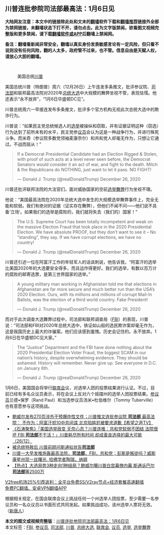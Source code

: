 <h2>川普连批参院司法部最高法：1月6日见</h2> <p class="notice"><b>大陆网友注意：本文中的链接除此处和文末的<a href="https://github.com/bannedbook/fanqiang" >翻墙</a>软件下载和<a href="https://github.com/killgcd/justmysocks/blob/master/README.md">翻墙推荐</a>链接外全部为禁网链接，未翻墙状态下打不开，请勿点击。此为文字版禁闻，欲看图文视频完整版和更多禁闻，请下载<a href="https://github.com/bannedbook/fanqiang">翻墙软件或APP</a>后翻墙上禁闻网。</p><p>备注：翻墙看新闻非常安全，翻墙以真实身份发表敏感言论有一定风险，但只看不说则没有任何风险，翻的人太多，政府管不过来，也不管。信息自由是天赋人权，请放心大胆的翻墙。</b></p>  <div class="entry"> <br /> <figure><figcaption class="wp-caption-text">美国总统<a href="https://www.bannedbook.org/bnews/tag/%e5%b7%9d%e6%99%ae/" class="st_tag internal_tag" rel="tag" title="标签 川普 下的日志">川普</a></figcaption></figure> <p>美国总统川普（特朗普）周六（12月26日）上午连发多条推文，批评参议院、<a href="https://www.bannedbook.org/bnews/tag/%e5%8f%b8%e6%b3%95%e9%83%a8/" class="st_tag internal_tag" rel="tag" title="标签 司法部 下的日志">司法部</a>和联邦最高法院对2020年<a href="https://www.bannedbook.org/bnews/tag/%e6%80%bb%e7%bb%9f%e5%a4%a7%e9%80%89/" class="st_tag internal_tag" rel="tag" title="标签 总统大选 下的日志">总统大选</a>中大规模的舞弊坐视不管，表现怯懦。他还表示“永不放弃”，“1月6日华盛顿DC见”。</p> <p>川普总统周六一早接连发布多条推文，批评多个官方机构无视此次总统大选中的欺诈行为。</p> <p>川普说：“如果民主党总统候选人的<a href="https://www.bannedbook.org/bnews/tag/%e9%80%89%e4%b8%be/" class="st_tag internal_tag" rel="tag" title="标签 选举 下的日志">选举</a>被操纵和窃取，并有证据证明这种（窃选）行为达到了前所未有的水平，民主党参<a href="https://www.bannedbook.org/bnews/tag/%e8%ae%ae%e5%91%98/" class="st_tag internal_tag" rel="tag" title="标签 议员 下的日志">议员</a>会认为这是一种战争行为，并进行殊死斗争。而米奇（参议院多数党领袖麦康奈尔）和共和党人却毫无作为，只想让它通过。不战而屈从！”</p> <blockquote class="twitter-tweet" data-width="550" data-dnt="true"> <p>If a Democrat Presidential Candidate had an Election Rigged &amp; Stolen, with proof of such acts at a level never seen before, the Democrat Senators would consider it an act of war, and fight to the death. Mitch &amp; the Republicans do NOTHING, just want to let it pass. NO FIGHT!</p>  <p>&mdash; Donald J. Trump (@realDonaldTrump) December 26, 2020</p> </blockquote> <p>川普还批评联邦法院的大法官们，面对威胁国家的空前<a href="https://www.bannedbook.org/bnews/tag/%E9%80%89%E4%B8%BE%E8%88%9E%E5%BC%8A/" class="st_tag internal_tag" rel="tag" title="标签 选举舞弊 下的日志">选举舞弊</a>行为坐视不理。</p> <p>他说：“美国最高法院在2020年总统大选中发生的大规模选举舞弊事件上，完全无能和软弱。我们有绝对的证据（证实存在舞弊），但他们不闻不问——他们说不具备‘立场’。如果我们的选举是腐败的，我们就将失去（我们的）国家！”</p> <blockquote class="twitter-tweet" data-width="550" data-dnt="true"> <p>The U.S. Supreme Court has been totally incompetent and weak on the massive Election Fraud that took place in the 2020 Presidential Election. We have absolute PROOF, but they don’t want to see it &#8211; No “standing”, they say. If we have corrupt elections, we have no country!</p>  <p>&mdash; Donald J. Trump (@realDonaldTrump) December 26, 2020</p> </blockquote> <p>川普还引述一位在阿富汗工作的年轻军人的话讽刺说，他告诉我，“阿富汗的选举比美国2020年的大选要安全得多，而且运作得更好。我们的选举，有数以百万计的腐败的邮寄选票，是第三世界国家的选举。”</p> <blockquote class="twitter-tweet" data-width="550" data-dnt="true"> <p>A young military man working in Afghanistan told me that elections in Afghanistan are far more secure and much better run than the USA’s 2020 Election. Ours, with its millions and millions of corrupt Mail-In Ballots, was the election of a third world country. Fake President!</p> <p>&mdash; Donald J. Trump (@realDonaldTrump) December 26, 2020</p>  </blockquote> <p>而对于此次调查大选舞弊过程中，司法部和联邦调查局（<a href="https://www.bannedbook.org/bnews/tag/fbi/" class="st_tag internal_tag" rel="tag" title="标签 FBI 下的日志">FBI</a>）的表现，川普说：“司法部和FBI对2020年总统大选中，铁证如山般的选民欺诈案却毫无作为，这是我国历史上最大的诈骗案。他们应该感到羞愧。历史会记住的。永不放弃。1月6日在华盛顿DC见大家。”</p> <blockquote class="twitter-tweet" data-width="550" data-dnt="true"> <p>The “Justice” Department and the FBI have done nothing about the 2020 Presidential Election Voter Fraud, the biggest SCAM in our nation’s history, despite overwhelming evidence. They should be ashamed. History will remember. Never give up. See everyone in D.C. on January 6th.</p> <p>&mdash; Donald J. Trump (@realDonaldTrump) December 26, 2020</p> </blockquote> <p>1月6日，美国国会将举行<a href="https://www.bannedbook.org/bnews/tag/%E8%81%94%E5%B8%AD%E4%BC%9A/" class="st_tag internal_tag" rel="tag" title="标签 联席会 下的日志">联席会</a>议，对选举人团的投票结果进行认证。不过，目前已经有多名众议员表示，将在会议上反对六个摇摆州的选举人团投票结果。<a href="https://www.bannedbook.org/bnews/tag/%e5%8f%82%e8%ae%ae%e5%91%98/" class="st_tag internal_tag" rel="tag" title="标签 参议员 下的日志">参议员</a>兰德•保罗（Rand Paul）和当选参议员汤米•杜伯维尔（Tommy Tuberville）也有意愿参与这项挑战。</p>  <ul class='op-related-articles' title='相关阅读'> <li><a href='https://www.bannedbook.org/bnews/cbnews/20201227/1456010.html' target='_blank'>鲍威尔发布270页涉外干预爆炸性文件；川普推文连批参议院 <b>司法部</b> 最高法院： 不作为；阿富汗抓10中共间谍 北京陷尴尬被要求道歉【希望之声TV】</a></li> <li><a href='https://www.bannedbook.org/bnews/bannedvideo/20201227/1455795.html' target='_blank'>《石涛聚焦》「美国选举政变 无奈心态？川普连推：共和党软弱不团结 法院很坏 FBI <b>司法部</b>不干活！」川普耗尽所有时间 却成善良选择的最大可能（26/12）</a></li> <li><a href='https://www.bannedbook.org/bnews/comments/20201227/1455686.html' target='_blank'>被总统特赦后 川普前顾问斯通拟状告<b>司法部</b></a></li> <li><a href='https://www.bannedbook.org/bnews/bannedvideo/20201227/1455618.html' target='_blank'>川普一大早发推炮轰最高法院，<b>司法部</b>，FBI，共和党；彭斯是叛徒吗？威斯康星州现一丝曙光. 哈佛学者陶瑞，纳姐</a></li> <li><a href='https://www.bannedbook.org/bnews/bannedvideo/20201226/1455500.html' target='_blank'>【热点】大选局势3种走向1种结局？鲍威尔曝川普白宫幕僚内幕 斯通诉巴尔<b>司法部</b>等2500万</a></li> </ul> <p class="texttj"> <a href="https://github.com/bannedbook/fanqiang/wiki/V2ray%E6%9C%BA%E5%9C%BA" target="_blank">V2free机场25%引荐返利：全平台免费SS/V2ray节点+经济套餐高速翻墙</a><br/> <a href="https://github.com/bannedbook/fanqiang/wiki/%E7%A6%81%E9%97%BB%E7%BD%91%E5%AE%89%E5%8D%93%E7%BF%BB%E5%A2%99%E6%96%B0%E9%97%BBAPP" target="_blank">免费PC翻墙、安卓VPN翻墙APP</a></p><p>根据相关规定，在国会联席会议上挑战任何一个州选举人团投票，至少需要一名参议员和一名众议员以书面形式共同发起。如果挑战成功，该州选举人票将无效。（<span class='wp_keywordlink_affiliate'><a href="https://www.ntdtv.com/" title="新唐人">新唐人</a></span>）</p><a name='sharetosocial'></a>       <div><b>本文的图文或视频完整版</b>：<a href='https://www.bannedbook.org/bnews/comments/20201228/1456112.html'>川普连批参院司法部最高法：1月6日见</a></div>  </div><!--END ENTRY--> <div class="postfooter"> <div>本文标签：<a href="https://www.bannedbook.org/bnews/tag/fbi/" rel="tag">FBI</a>, <a href="https://www.bannedbook.org/bnews/tag/%e5%8f%82%e8%ae%ae%e5%91%98/" rel="tag">参议员</a>, <a href="https://www.bannedbook.org/bnews/tag/%e5%8f%b8%e6%b3%95%e9%83%a8/" rel="tag">司法部</a>, <a href="https://www.bannedbook.org/bnews/tag/%e5%b7%9d%e6%99%ae/" rel="tag">川普</a>, <a href="https://www.bannedbook.org/bnews/tag/%e6%80%bb%e7%bb%9f%e5%a4%a7%e9%80%89/" rel="tag">总统大选</a>, <a href="https://www.bannedbook.org/bnews/tag/%E8%81%94%E5%B8%AD%E4%BC%9A/" rel="tag">联席会</a>, <a href="https://www.bannedbook.org/bnews/tag/%e8%ae%ae%e5%91%98/" rel="tag">议员</a>, <a href="https://www.bannedbook.org/bnews/tag/%e9%80%89%e4%b8%be/" rel="tag">选举</a>, <a href="https://www.bannedbook.org/bnews/tag/%E9%80%89%E4%B8%BE%E8%88%9E%E5%BC%8A/" rel="tag">选举舞弊</a></div>  </div><!--END POSTFOOTER--> 